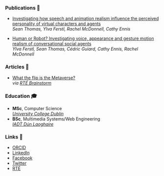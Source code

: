 ### Publications 📝

- [Investigating how speech and animation realism influence the perceived personality of virtual characters and agents](https://ieeexplore.ieee.org/abstract/document/9756815/) <br/> *Sean Thomas, Ylva Ferstl, Rachel McDonnell, Cathy Ennis*

- [Human or Robot? Investigating voice, appearance and gesture motion realism of conversational social agents](https://dl.acm.org/doi/10.1145/3472306.3478338) <br/> *Ylva Ferstl, Sean Thomas, Cédric Guiard, Cathy Ennis, Rachel McDonnell*

### Articles 📰
- [What the flip is the Metaverse?](https://www.rte.ie/brainstorm/2021/1109/1258766-metaverse-virtual-reality-facebook-mark-zuckerberg/) <br/>
*via [RTÉ Brainstorm](https://www.rte.ie/brainstorm/)* 

### Education 🎓
- **MSc**, Computer Science <br/>
*[University College Dublin](https://www.ucd.ie/)* 
- **BSc**, Multimedia Systems/Web Engineering <br/>
*[IADT Dún Laoghaire](https://iadt.ie/)* 

### Links 🔗
- [ORCID](https://orcid.org/0000-0003-0701-7246)
- [LinkedIn](https://www.linkedin.com/in/seant27)
- [Facebook](https://www.facebook.com/seant27)
- [Twitter](https://twitter.com/seanthomas_27)
- [RTÉ](https://www.rte.ie/author/1258790-sean-thomas/)
